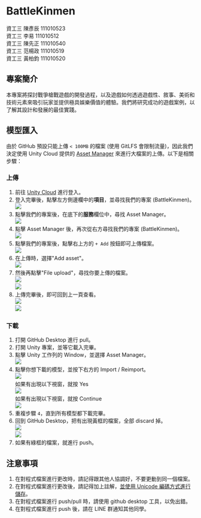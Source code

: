 # BattleKinmen

資工三 陳彥辰 111010523  
資工三 李易 111010512  
資工三 陳先正 111010540  
資工三 范楊政 111010519  
資工三 黃柏鈞 111010520

## 專案簡介

本專案將探討戰爭槍戰遊戲的開發過程，以及遊戲如何透過遊戲性、敘事、美術和技術元素來吸引玩家並提供極具娛樂價值的體驗。我們將研究成功的遊戲案例，以了解其設計和發展的最佳實踐。

## 模型匯入

由於 GitHub 預設只能上傳 `< 100MB` 的檔案 (使用 GitLFS 會限制流量)，因此我們決定使用 Unity Cloud 提供的 [Asset Manager](https://unity.com/products/asset-manager) 來進行大檔案的上傳。以下是相關步驟：

### 上傳

1. 前往 [Unity Cloud](https://cloud.unity.com/home/login?redirectTo=Lw==) 進行登入。
2. 登入完畢後，點擊左方側邊欄中的**項目**，並尋找我們的專案 (BattleKinmen)。  
![](Images\unity-cloud-project.png)
3. 點擊我們的專案後，在底下的**服務**欄位中，尋找 Asset Manager。  
![](Images\unity-cloud-service.png)
4. 點擊 Asset Manager 後，再次從右方尋找我們的專案 (BattleKinmen)。  
![](Images\asset-manager-project.png)
5. 點擊我們的專案後，點擊右上方的 `+ Add` 按鈕即可上傳檔案。  
![](Images\asset-manager-add-1.png)
6. 在上傳時，選擇"Add asset"。  
![](Images\asset-manager-add-2.png)
7. 然後再點擊"File upload"，尋找你要上傳的檔案。  
![](Images\asset-manager-add-3.png)  
![](Images\asset-manager-add-4.png)
8. 上傳完畢後，即可回到上一頁查看。  
![](Images\asset-manager-back-1.png)  
![](Images\asset-manager-back-2.png)

### 下載

1. 打開 GitHub Desktop 進行 pull。
2. 打開 Unity 專案，並等它載入完畢。
3. 點擊 Unity 工作列的 Window，並選擇 Asset Manager。  
![](Images\unity-asset-manager-1.png)
4. 點擊你想下載的模型，並按下右方的 Import / Reimport。  
![](Images\unity-asset-manager-2.png)  
如果有出現以下視窗，就按 Yes  
![](Images\asset-manager-yes.png)  
如果有出現以下視窗，就按 Continue  
![](Images\asset-manager-continue.png)
5. 重複步驟 `4`，直到所有模型都下載完畢。
6. 回到 GitHub Desktop，把有出現黃框的檔案，全部 discard 掉。  
![](Images\github-desktop-1.png)  
![](Images\github-desktop-2.png)
7. 如果有綠框的檔案，就進行 push。

## 注意事項

1. 在對程式檔案進行更改時，請記得跟其他人協調好，不要更動到同一個檔案。
2. 在對程式檔案進行更改後，請記得加上註解，[並使用 Unicode 編碼方式進行儲存](https://www.youtube.com/watch?v=9HyTL9A08yE)。
3. 在對程式檔案進行 push/pull 時，請使用 github desktop 工具，以免出錯。
4. 在對程式檔案進行 push 後，請在 LINE 群通知其他同學。
